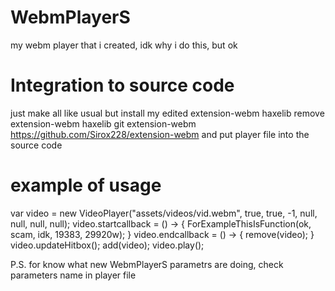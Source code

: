 # WebmPlayerS
my webm player that i created, idk why i do this, but ok

# Integration to source code
just make all like usual but install my edited extension-webm
haxelib remove extension-webm
haxelib git extension-webm https://github.com/Sirox228/extension-webm
and put player file into the source code

# example of usage
var video = new VideoPlayer("assets/videos/vid.webm", true, true, -1, null, null, null, null);
video.startcallback = () -> {
ForExampleThisIsFunction(ok, scam, idk, 19383, 29920w);
}
video.endcallback = () -> {
remove(video);
}
video.updateHitbox();
add(video);
video.play();

P.S. for know what new WebmPlayerS parametrs are doing, check parameters name in player file
